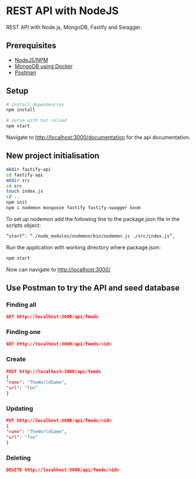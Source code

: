 # REST API with NodeJS

REST API with Node.js, MongoDB, Fastify and Swagger.

## Prerequisites

* [NodeJS/NPM](https://nodejs.org/en/)
* [MongoDB using Docker](https://github.com/fabianmagrini/docker-samples/tree/master/mongo)
* [Postman](https://www.postman.com/)

## Setup

```sh
# install dependencies
npm install

# serve with hot reload
npm start
```

Navigate to <http://localhost:3000/documentation> for the api documentation.

## New project initialisation

```sh
mkdir fastify-api
cd fastify-api
mkdir src
cd src
touch index.js
cd ..
npm init
npm i nodemon mongoose fastify fastify-swagger boom
```

To set up nodemon add the following line to the package.json file in the scripts object:

```sh
“start”: “./node_modules/nodemon/bin/nodemon.js ./src/index.js”,
```

Run the application with working directory where package.json:

```sh
npm start
```

Now can navigate to <http://localhost:3000/>

## Use Postman to try the API and seed database

### Finding all

```json
GET http://localhost:3000/api/feeds
```

### Finding one

```json
GET http://localhost:3000/api/feeds/<id>
```

### Create

```json
POST http://localhost:3000/api/feeds
{
"name": "TheWorldGame",
"url": "foo"
}
```

### Updating

```json
PUT http://localhost:3000/api/feeds/<id>
{
"name": "TheWorldGame",
"url": "foo"
}
```

### Deleting

```json
DELETE http://localhost:3000/api/feeds/<id>
```
